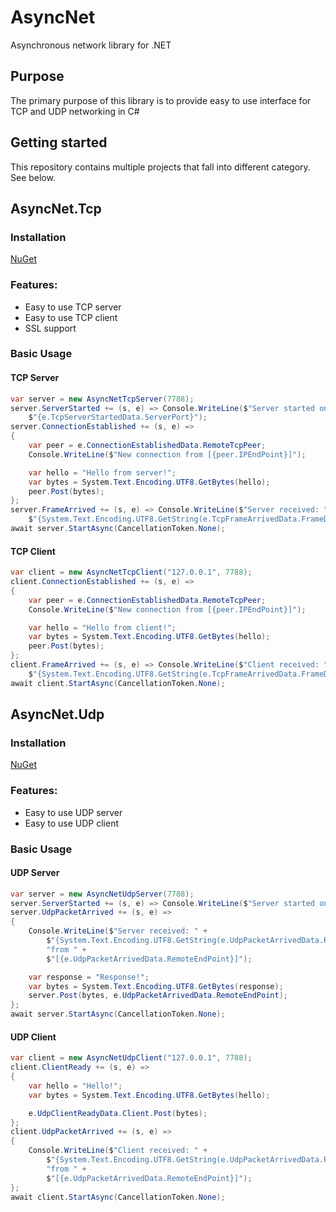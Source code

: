 # AsyncNet
Asynchronous network library for .NET
## Purpose
The primary purpose of this library is to provide easy to use interface for TCP and UDP networking in C#
## Getting started
This repository contains multiple projects that fall into different category. See below.
## AsyncNet.Tcp
### Installation
[NuGet](https://www.nuget.org/packages/AsyncNet.Tcp/)
### Features:
* Easy to use TCP server
* Easy to use TCP client
* SSL support
### Basic Usage
#### TCP Server
```csharp
var server = new AsyncNetTcpServer(7788);
server.ServerStarted += (s, e) => Console.WriteLine($"Server started on port: " +
    $"{e.TcpServerStartedData.ServerPort}");
server.ConnectionEstablished += (s, e) =>
{
    var peer = e.ConnectionEstablishedData.RemoteTcpPeer;
    Console.WriteLine($"New connection from [{peer.IPEndPoint}]");

    var hello = "Hello from server!";
    var bytes = System.Text.Encoding.UTF8.GetBytes(hello);
    peer.Post(bytes);
};
server.FrameArrived += (s, e) => Console.WriteLine($"Server received: " +
    $"{System.Text.Encoding.UTF8.GetString(e.TcpFrameArrivedData.FrameData)}");
await server.StartAsync(CancellationToken.None);
```
#### TCP Client
```csharp
var client = new AsyncNetTcpClient("127.0.0.1", 7788);
client.ConnectionEstablished += (s, e) =>
{
    var peer = e.ConnectionEstablishedData.RemoteTcpPeer;
    Console.WriteLine($"New connection from [{peer.IPEndPoint}]");

    var hello = "Hello from client!";
    var bytes = System.Text.Encoding.UTF8.GetBytes(hello);
    peer.Post(bytes);
};
client.FrameArrived += (s, e) => Console.WriteLine($"Client received: " +
    $"{System.Text.Encoding.UTF8.GetString(e.TcpFrameArrivedData.FrameData)}");
await client.StartAsync(CancellationToken.None);
```
## AsyncNet.Udp
### Installation
[NuGet](https://www.nuget.org/packages/AsyncNet.Udp/)
### Features:
* Easy to use UDP server
* Easy to use UDP client
### Basic Usage
#### UDP Server
```csharp
var server = new AsyncNetUdpServer(7788);
server.ServerStarted += (s, e) => Console.WriteLine($"Server started on port: {e.UdpServerStartedData.ServerPort}");
server.UdpPacketArrived += (s, e) =>
{
    Console.WriteLine($"Server received: " +
        $"{System.Text.Encoding.UTF8.GetString(e.UdpPacketArrivedData.PacketData)} " +
        "from " +
        $"[{e.UdpPacketArrivedData.RemoteEndPoint}]");

    var response = "Response!";
    var bytes = System.Text.Encoding.UTF8.GetBytes(response);
    server.Post(bytes, e.UdpPacketArrivedData.RemoteEndPoint);
};
await server.StartAsync(CancellationToken.None);
```
#### UDP Client
```csharp
var client = new AsyncNetUdpClient("127.0.0.1", 7788);
client.ClientReady += (s, e) =>
{
    var hello = "Hello!";
    var bytes = System.Text.Encoding.UTF8.GetBytes(hello);

    e.UdpClientReadyData.Client.Post(bytes);
};
client.UdpPacketArrived += (s, e) =>
{
    Console.WriteLine($"Client received: " +
        $"{System.Text.Encoding.UTF8.GetString(e.UdpPacketArrivedData.PacketData)} " +
        "from " +
        $"[{e.UdpPacketArrivedData.RemoteEndPoint}]");
};
await client.StartAsync(CancellationToken.None);
```
